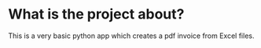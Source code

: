 <h1>What is the project about?</h1>

This is a very basic python app which creates
a pdf invoice from Excel files.

